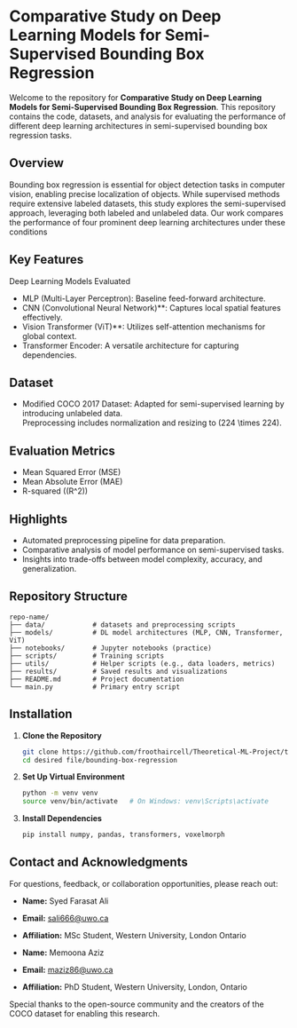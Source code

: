 # Comparative Study on Deep Learning Models for Semi-Supervised Bounding Box Regression

Welcome to the repository for **Comparative Study on Deep Learning Models for Semi-Supervised Bounding Box Regression**. This repository contains the code, datasets, and analysis for evaluating the performance of different deep learning architectures in semi-supervised bounding box regression tasks.

## Overview

Bounding box regression is essential for object detection tasks in computer vision, enabling precise localization of objects. While supervised methods require extensive labeled datasets, this study explores the semi-supervised approach, leveraging both labeled and unlabeled data. Our work compares the performance of four prominent deep learning architectures under these conditions

## Key Features

Deep Learning Models Evaluated
- MLP (Multi-Layer Perceptron): Baseline feed-forward architecture.
- CNN (Convolutional Neural Network)**: Captures local spatial features effectively.
- Vision Transformer (ViT)**: Utilizes self-attention mechanisms for global context.
- Transformer Encoder: A versatile architecture for capturing dependencies.

## Dataset
- Modified COCO 2017 Dataset: Adapted for semi-supervised learning by introducing unlabeled data.  
  Preprocessing includes normalization and resizing to \(224 \times 224\).

## Evaluation Metrics
- Mean Squared Error (MSE)
- Mean Absolute Error (MAE)
- R-squared (\(R^2\))

## Highlights
- Automated preprocessing pipeline for data preparation.
- Comparative analysis of model performance on semi-supervised tasks.
- Insights into trade-offs between model complexity, accuracy, and generalization.

## Repository Structure

```
repo-name/
├── data/            # datasets and preprocessing scripts
├── models/          # DL model architectures (MLP, CNN, Transformer, ViT)
├── notebooks/       # Jupyter notebooks (practice)
├── scripts/         # Training scripts
├── utils/           # Helper scripts (e.g., data loaders, metrics)
├── results/         # Saved results and visualizations
├── README.md        # Project documentation
└── main.py          # Primary entry script
```

## Installation

1. **Clone the Repository**
   ```bash
   git clone https://github.com/froothaircell/Theoretical-ML-Project/tree/main.git
   cd desired file/bounding-box-regression
   ```

2. **Set Up Virtual Environment**
   ```bash
   python -m venv venv
   source venv/bin/activate   # On Windows: venv\Scripts\activate
   ```

3. **Install Dependencies**
   ```bash
   pip install numpy, pandas, transformers, voxelmorph
   ```
## Contact and Acknowledgments

For questions, feedback, or collaboration opportunities, please reach out:

- **Name:** Syed Farasat Ali
- **Email:** sali666@uwo.ca
- **Affiliation:** MSc Student, Western University, London Ontario

- **Name:** Memoona Aziz  
- **Email:** maziz86@uwo.ca  
- **Affiliation:** PhD Student, Western University, London, Ontario  

Special thanks to the open-source community and the creators of the COCO dataset for enabling this research.
```

